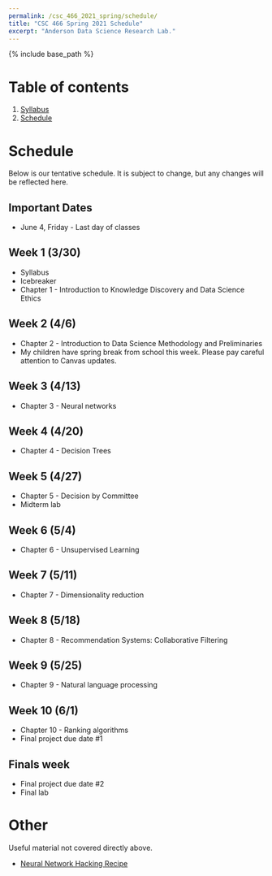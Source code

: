 ```yaml
---
permalink: /csc_466_2021_spring/schedule/
title: "CSC 466 Spring 2021 Schedule"
excerpt: "Anderson Data Science Research Lab."
---
```


{% include base_path %}

# Table of contents
1. [Syllabus](/csc_466_2021_spring/)
2. [Schedule](/csc_466_2021_spring/schedule/)

# Schedule
Below is our tentative schedule. It is subject to change, but any changes will be reflected here.

## Important Dates
* June 4, Friday - Last day of classes

## Week 1 (3/30)
* Syllabus
* Icebreaker
* Chapter 1 - Introduction to Knowledge Discovery and Data Science Ethics

## Week 2 (4/6)
* Chapter 2 - Introduction to Data Science Methodology and Preliminaries
* My children have spring break from school this week. Please pay careful attention to Canvas updates.

## Week 3 (4/13)
* Chapter 3 - Neural networks

## Week 4 (4/20)
* Chapter 4 - Decision Trees

## Week 5 (4/27)
* Chapter 5 - Decision by Committee
* Midterm lab

## Week 6 (5/4)
* Chapter 6 - Unsupervised Learning

## Week 7 (5/11)
* Chapter 7 - Dimensionality reduction

## Week 8 (5/18)
* Chapter 8 - Recommendation Systems: Collaborative Filtering

## Week 9 (5/25)
* Chapter 9 - Natural language processing

## Week 10 (6/1)
* Chapter 10 - Ranking algorithms
* Final project due date \#1

## Finals week
* Final project due date \#2
* Final lab

# Other
Useful material not covered directly above.
* <a href="http://karpathy.github.io/2019/04/25/recipe/">Neural Network Hacking Recipe</a>
